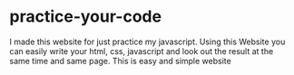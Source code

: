 # practice-your-code
I made this website for just practice my javascript. Using this Website you can easily write your html, css, javascript and look out the result at the same time and same page. This is easy and simple website
